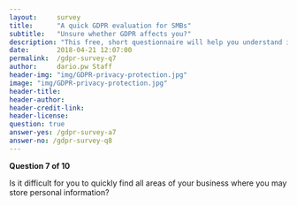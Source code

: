 ```yaml
---
layout:     survey
title:      "A quick GDPR evaluation for SMBs"
subtitle:   "Unsure whether GDPR affects you?"
description: "This free, short questionnaire will help you understand if you need to take action regarding GDPR. Take two minutes to see where you fall and get important information on how to take the next steps."
date:       2018-04-21 12:07:00
permalink:  /gdpr-survey-q7
author:     dario.pw Staff
header-img: "img/GDPR-privacy-protection.jpg"
image: "img/GDPR-privacy-protection.jpg"
header-title:
header-author:
header-credit-link:
header-license:
question: true
answer-yes: /gdpr-survey-a7
answer-no: /gdpr-survey-q8
---
```


**Question 7 of 10**

Is it difficult for you to quickly find all areas of your business where you may store personal information?
